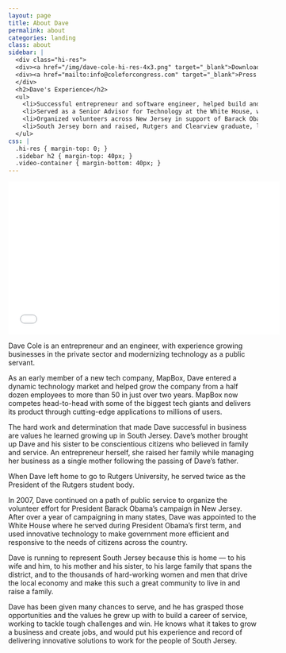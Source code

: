 ```yaml
---
layout: page
title: About Dave
permalink: about
categories: landing
class: about
sidebar: |
  <div class="hi-res">
  <div><a href="/img/dave-cole-hi-res-4x3.png" target="_blank">Download Hi-Res Photo</a></div>
  <div><a href="mailto:info@coleforcongress.com" target="_blank">Press and general questions</a></div>
  </div>
  <h2>Dave's Experience</h2>
  <ul>
    <li>Successful entrepreneur and software engineer, helped build and grow a popular technology startup</li>
    <li>Served as a Senior Advisor for Technology at the White House, worked to make government more efficient and responsive</li>
    <li>Organized volunteers across New Jersey in support of Barack Obama's 2008 campaign</li>
    <li>South Jersey born and raised, Rutgers and Clearview graduate, lives in Mantua Township</li>
  </ul>
css: |
  .hi-res { margin-top: 0; }
  .sidebar h2 { margin-top: 40px; }
  .video-container { margin-bottom: 40px; }
---
```

<div class="video-container"><iframe width="548" height="308" src="//www.youtube.com/embed/qvA6DrZaD7U?rel=0&showinfo=0" frameborder="0" allowfullscreen></iframe></div>

Dave Cole is an entrepreneur and an engineer, with experience growing businesses in the private sector and modernizing technology as a public servant.

As an early member of a new tech company, MapBox, Dave entered a dynamic technology market and helped grow the company from a half dozen employees to more than 50 in just over two years. MapBox now competes head-to-head with some of the biggest tech giants and delivers its product through cutting-edge applications to millions of users.

The hard work and determination that made Dave successful in business are values he learned growing up in South Jersey. Dave’s mother brought up Dave and his sister to be conscientious citizens who believed in family and service. An entrepreneur herself, she raised her family while managing her business as a single mother following the passing of Dave’s father.

When Dave left home to go to Rutgers University, he served twice as the President of the Rutgers student body.

In 2007, Dave continued on a path of public service to organize the volunteer effort for President Barack Obama’s campaign in New Jersey. After over a year of campaigning in many states, Dave was appointed to the White House where he served during President Obama’s first term, and used innovative technology to make government more efficient and responsive to the needs of citizens across the country.

Dave is running to represent South Jersey because this is home — to his wife and him, to his mother and his sister, to his large family that spans the district, and to the thousands of hard-working women and men that drive the local economy and make this such a great community to live in and raise a family. 

Dave has been given many chances to serve, and he has grasped those opportunities and the values he grew up with to build a career of service, working to tackle tough challenges and win. He knows what it takes to grow a business and create jobs, and would put his experience and record of delivering innovative solutions to work for the people of South Jersey.
